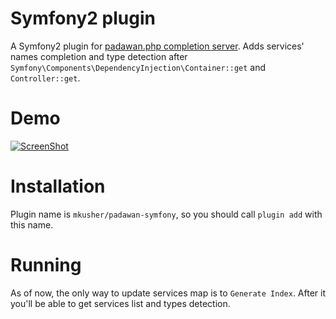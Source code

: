 Symfony2 plugin
===============

A Symfony2 plugin for
[padawan.php completion server](https://github.com/mkusher/padawan.php).
Adds services' names completion and type detection after
`Symfony\Components\DependencyInjection\Container::get` and `Controller::get`.

# Demo

[![ScreenShot](http://i1.ytimg.com/vi/HTEExr9xCH4/maxresdefault.jpg)](https://www.youtube.com/watch?v=HTEExr9xCH4)

# Installation

Plugin name is `mkusher/padawan-symfony`, so you should call `plugin add` with
this name.

# Running

As of now, the only way to update services map is to `Generate Index`. After it
you'll be able to get services list and types detection.
